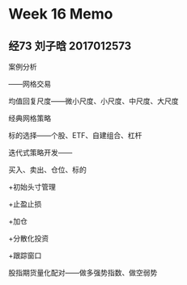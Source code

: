 # Week 16 Memo

## 经73 刘子晗 2017012573

案例分析

——网格交易

均值回复尺度——微小尺度、小尺度、中尺度、大尺度

经典网格策略

标的选择——个股、ETF、自建组合、杠杆



迭代式策略开发——

买入、卖出、仓位、标的

+初始头寸管理

+止盈止损

+加仓

+分散化投资

+跟踪窗口



股指期货量化配对——做多强势指数、做空弱势

